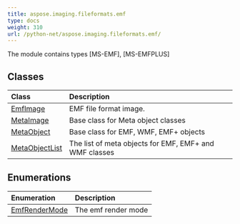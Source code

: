 ```yaml
---
title: aspose.imaging.fileformats.emf
type: docs
weight: 310
url: /python-net/aspose.imaging.fileformats.emf/
---
```



The module contains types [MS-EMF], [MS-EMFPLUS]

## **Classes**
| **Class** | **Description** |
| :- | :- |
| [EmfImage](/imaging/python-net/aspose.imaging.fileformats.emf/emfimage/) | EMF file format image. |
| [MetaImage](/imaging/python-net/aspose.imaging.fileformats.emf/metaimage/) | Base class for Meta object classes |
| [MetaObject](/imaging/python-net/aspose.imaging.fileformats.emf/metaobject/) | Base class for  EMF, WMF, EMF+ objects |
| [MetaObjectList](/imaging/python-net/aspose.imaging.fileformats.emf/metaobjectlist/) | The list of meta objects for EMF, EMF+ and WMF classes |
## **Enumerations**
| **Enumeration** | **Description** |
| :- | :- |
| [EmfRenderMode](/imaging/python-net/aspose.imaging.fileformats.emf/emfrendermode/) | The emf render mode |
